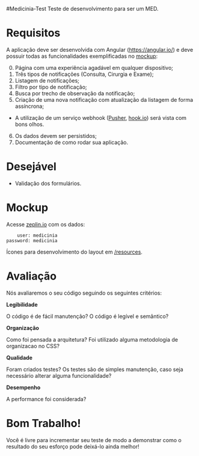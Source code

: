 #Medicinia-Test
Teste de desenvolvimento para ser um MED.

Requisitos
======
A aplicação deve ser desenvolvida com Angular (https://angular.io/) e deve possuir todas as funcionalidades exemplificadas no [mockup](https://github.com/Medicinia/Medicinia-Test/blob/master/public/images/TesteMedicinia.jpg):

 0. Página com uma experiência agadável em qualquer dispositivo; 
 1. Três tipos de notificações (Consulta, Cirurgia e Exame);
 2. Listagem de notificações;
 3. Filtro por tipo de notificação;
 4. Busca por trecho de observação da notificação;
 5. Criação de uma nova notificação com atualização da listagem de forma assíncrona;
   * A utilização de um serviço webhook ([Pusher](https://pusher.com/), [hook.io](https://hook.io/)) será vista com bons olhos.
 6. Os dados devem ser persistidos;
 7. Documentação de como rodar sua aplicação.

Desejável
======

 * Validação dos formulários.
 
Mockup
======
Acesse [zeplin.io](https://zeplin.io/) com os dados:

        user: medicinia
    password: medicinia

Ícones para desenvolvimento do layout em [/resources](https://github.com/Medicinia/Medicinia-Test/tree/master/resources).

Avaliação
======
Nós avaliaremos o seu código seguindo os seguintes critérios:

**Legibilidade**

O código é de fácil manutenção? O código é legível e semântico?

**Organização**

Como foi pensada a arquitetura? Foi utilizado alguma metodologia de organizacao no CSS?

**Qualidade**

Foram criados testes? Os testes são de simples manutenção, caso seja necessário alterar alguma funcionalidade?

**Desempenho**

A performance foi considerada?

Bom Trabalho!
======

Você é livre para incrementar seu teste de modo a demonstrar como o resultado do seu esforço pode deixá-lo ainda melhor!
